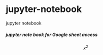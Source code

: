 # jupyter-notebook
jupyter notebook
<h5> jupyter note book for Google sheet access </h5>

$$ x^2 $$
